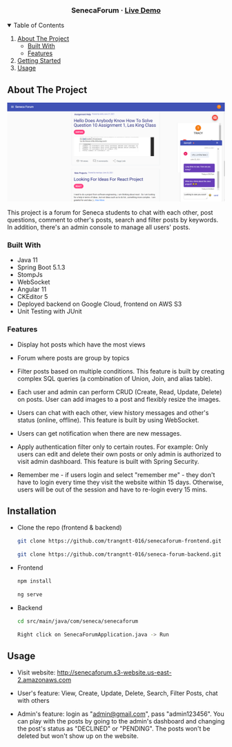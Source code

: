 <h3 align="center">SenecaForum · <a href = "http://senecaforum.s3-website.us-east-2.amazonaws.com">Live Demo</a></h3>



<!-- TABLE OF CONTENTS -->
<details open="open">
  <summary>Table of Contents</summary>
  <ol>
    <li>
      <a href="#about-the-project">About The Project</a>
      <ul>
        <li><a href="#built-with">Built With</a></li>
        <li><a href="#built-with">Features</a></li>
      </ul>
    </li>
    <li>
      <a href="#getting-started">Getting Started</a>
    </li>
    <li><a href="#usage">Usage</a></li>
  </ol>
</details>



<!-- ABOUT THE PROJECT -->
## About The Project

![Product Name Screen Shot](screenshot.png)

This project is a forum for Seneca students to chat with each other, post questions, comment to other's posts, search and filter posts by keywords. In addition, there's an admin console to manage all users' posts.

### Built With

* Java 11
* Spring Boot 5.1.3
* StompJs
* WebSocket
* Angular 11
* CKEditor 5
* Deployed backend on Google Cloud, frontend on AWS S3
* Unit Testing with JUnit

### Features
* Display hot posts which have the most views


* Forum where posts are group by topics


* Filter posts based on multiple conditions. This feature is built by creating complex SQL queries (a combination of Union, Join, and alias table).


* Each user and admin can perform CRUD (Create, Read, Update, Delete) on posts. User can add images to a post and flexibly resize the images.


* Users can chat with each other, view history messages and other's status (online, offline). This feature is built by using WebSocket.


* Users can get notification when there are new messages.


* Apply authentication filter only to certain routes. For example: Only users can edit and delete their own posts or only admin is authorized to visit admin dashboard. This feature is built with Spring Security.


* Remember me - if users login and select "remember me" - they don't have to login every time they visit the website within 15 days. Otherwise, users will be out of the session and have to re-login every 15 mins.


## Installation

* Clone the repo (frontend & backend)
   ```sh
  git clone https://github.com/trangntt-016/senecaforum-frontend.git
   ```
  ```sh
  git clone https://github.com/trangntt-016/seneca-forum-backend.git
   ```
* Frontend
   ```sh
   npm install
   ```
  ```sh
  ng serve
   ```
* Backend
   ```sh
  cd src/main/java/com/seneca/senecaforum
   ```
  ```sh
  Right click on SenecaForumApplication.java -> Run
   ```

## Usage
* Visit website: http://senecaforum.s3-website.us-east-2.amazonaws.com


* User's feature: View, Create, Update, Delete, Search, Filter Posts, chat with others


* Admin's feature: login as "admin@gmail.com", pass "admin123456". You can play with the posts by going to the admin's dashboard and changing the post's status as "DECLINED" or "PENDING". The posts won't be deleted but won't show up on the website.

